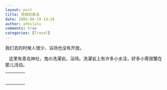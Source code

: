 ```yaml
---
layout: post
title: 宫崎的青岛
date: 2005-06-19 14:24
author: afeilulu
comments: true
categories: [Travel]
---
```

<div id="msgcns!4C815953D6B638F4!159" class="bvMsg"><p>我们去的时候人很少，浴场也没有开放。</p> <p>   这里有青岛神社，鬼の洗濯岩，浴场。洗濯岩上有许多小水洼，好多小寄居蟹在那儿活动。</p></div><table cellspacing="0" border="0"><tr><td></td></tr><tr><td valign="top"><a href="http://byfiles.storage.live.com/y1pym7B9lxqDaTjIo32gg1rcV2poQfyrd4g8pTw11Px5CXYsH7CAFVP3WsmKt8QXR_-cRp3uyxEDms" target="_blank" rel="WLPP;url=http://byfiles.storage.live.com/y1pym7B9lxqDaTjIo32gg1rcV2poQfyrd4g8pTw11Px5CXYsH7CAFVP3WsmKt8QXR_-cRp3uyxEDms;cnsid=cns&#033;4C815953D6B638F4&#033;160"><img src="http://byfiles.storage.live.com/y1pym7B9lxqDaTjIo32gg1rcV2poQfyrd4gqn4LT_MkR1M1hSCRa7EZfQ6f9f76M9RhfT6rtoLYOw0" border="0" alt="" /></a></td><td width="15"></td><td valign="top"><a href="http://byfiles.storage.live.com/y1p0iIpls63m4wsmIbdgIj2yBjC0m_m3LozUOhQmFd_Oe6mFQvpRAyx_fY9zS-6DMZWrYaOdya-5Zo" target='_blank' rel="WLPP;url=http://byfiles.storage.live.com/y1p0iIpls63m4wsmIbdgIj2yBjC0m_m3LozUOhQmFd_Oe6mFQvpRAyx_fY9zS-6DMZWrYaOdya-5Zo;cnsid=cns&#033;4C815953D6B638F4&#033;161"><img src="http://byfiles.storage.live.com/y1p0iIpls63m4wsmIbdgIj2yBjC0m_m3LozmPX7W02fg3r6QyahBksGJeLnlKoaZ9PtIxHlLamGfFA" border="0" alt="" /></a></td></tr><tr><td></td></tr><tr><td valign="top"><a href="http://byfiles.storage.live.com/y1pF9OKj5wV5kVDiCi9QFzuJ5usviQivDHbuog996N6v5H-nvqRmj8kkkhNauNOTB1lPLeWBF33iTA" target="_blank" rel="WLPP;url=http://byfiles.storage.live.com/y1pF9OKj5wV5kVDiCi9QFzuJ5usviQivDHbuog996N6v5H-nvqRmj8kkkhNauNOTB1lPLeWBF33iTA;cnsid=cns&#033;4C815953D6B638F4&#033;162"><img src="http://byfiles.storage.live.com/y1pF9OKj5wV5kVDiCi9QFzuJ5usviQivDHbZsNwNjjGuHzGhdB0DywJqKqQImJcI8pPfyZ2mG5gN3s" border="0" alt="" /></a></td><td width="15"></td><td valign="top"><a href="http://byfiles.storage.live.com/y1ps1hQb7UpJFutM3cQjP5ot1lct2RzyaieNnB-sa99WedZRdWBS-REfLFg5a8AdvSPx7GDhcp_xU4" target='_blank' rel="WLPP;url=http://byfiles.storage.live.com/y1ps1hQb7UpJFutM3cQjP5ot1lct2RzyaieNnB-sa99WedZRdWBS-REfLFg5a8AdvSPx7GDhcp_xU4;cnsid=cns&#033;4C815953D6B638F4&#033;163"><img src="http://byfiles.storage.live.com/y1ps1hQb7UpJFutM3cQjP5ot1lct2RzyaieBj_fLP4k8dCec4ytJ58bhoTSj7q9DBUdMXD3E8J7G8g" border="0" alt="" /></a></td></tr><tr><td></td></tr><tr><td valign="top"><a href="http://byfiles.storage.live.com/y1plveRqzr5cn__gigXfczBvbtCSjPg-IwySk3dTymO-SL2hCSMdIExroqlHz3zzk1y2Y0a4JY79ZU" target="_blank" rel="WLPP;url=http://byfiles.storage.live.com/y1plveRqzr5cn__gigXfczBvbtCSjPg-IwySk3dTymO-SL2hCSMdIExroqlHz3zzk1y2Y0a4JY79ZU;cnsid=cns&#033;4C815953D6B638F4&#033;164"><img src="http://byfiles.storage.live.com/y1plveRqzr5cn__gigXfczBvbtCSjPg-IwyLAU_0NSSvj0TtvsgRdUMlLpy1jLHRyHyoG9auIc5WFA" border="0" alt="" /></a></td><td width="15"></td><td valign="top"><a href="http://byfiles.storage.live.com/y1pNKJ7KW-4vT5CksqOWEzRaulUd5DWRbJbskWagOQDLJDsLwGW4ztXIa9tCgIFh2ikUXU0Qx2CWr4" target='_blank' rel="WLPP;url=http://byfiles.storage.live.com/y1pNKJ7KW-4vT5CksqOWEzRaulUd5DWRbJbskWagOQDLJDsLwGW4ztXIa9tCgIFh2ikUXU0Qx2CWr4;cnsid=cns&#033;4C815953D6B638F4&#033;165"><img src="http://byfiles.storage.live.com/y1pNKJ7KW-4vT5CksqOWEzRaulUd5DWRbJbLCgZDodnEod8G61MJrTIkumVF2EsOg55lNDWRURacpU" border="0" alt="" /></a></td></tr></table>
